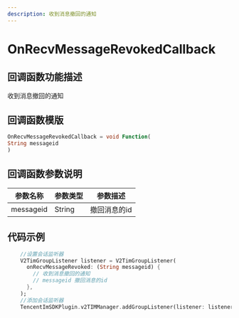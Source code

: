 ```yaml
---
description: 收到消息撤回的通知
---
```


# OnRecvMessageRevokedCallback

## 回调函数功能描述

收到消息撤回的通知

## 回调函数模版

```dart
OnRecvMessageRevokedCallback = void Function(
String messageid
)
```

## 回调函数参数说明

| 参数名称      | 参数类型   | 参数描述    |
| --------- | ------ | ------- |
| messageid | String | 撤回消息的id |

## 代码示例

```dart
    //设置会话监听器
    V2TimGroupListener listener = V2TimGroupListener(
      onRecvMessageRevoked: (String messageid) {
        // 收到消息撤回的通知
        // messageid 撤回消息的id
      },
    );
    //添加会话监听器
    TencentImSDKPlugin.v2TIMManager.addGroupListener(listener: listener);
```

